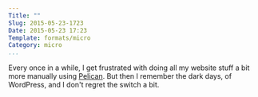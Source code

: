 ```yaml
---
Title: ""
Slug: 2015-05-23-1723
Date: 2015-05-23 17:23
Template: formats/micro
Category: micro
...
```


Every once in a while, I get frustrated with doing all my website stuff a bit
more manually using [Pelican]. But then I remember the dark days, of WordPress,
and I don't regret the switch a bit.

[Pelican]: http://docs.getpelican.com/en/3.5.0/
